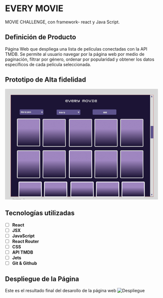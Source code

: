 # EVERY MOVIE

MOVIE CHALLENGE, con framework- react y Java Script.

## Definición de Producto  

Página Web que despliega una lista de películas conectadas con la API TMDB. Se
permite al usuario navegar por la página web por medio de paginación, filtrar por
género, ordenar por popularidad y obtener los datos específicos de cada película
seleccionada.


## Prototipo de Alta fidelidad

![prototipos](https://github.com/Carolinava21/Every-Movie-REACT/blob/main/src/img/image.png)

## Tecnologías utilizadas 

- [ ] **React**
- [ ] **JSX**
- [ ] **JavaScript**
- [ ] **React Router**
- [ ] **CSS**
- [ ] **API TMDB**
- [ ] **Jets**
- [ ] **Git & Github**

## Despliegue de la Página
Este es el resultado final del desarollo de la página web
![Despliegue](https://github.com/Carolinava21/Every-Movie-REACT/blob/main/src/img/6ffe2a70-95c1-44d2-a9bd-edc34a806d2b.gif)
